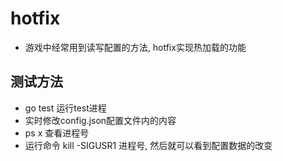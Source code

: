 # hotfix* 游戏中经常用到读写配置的方法, hotfix实现热加载的功能## 测试方法* go test 运行test进程* 实时修改config.json配置文件内的内容* ps x 查看进程号* 运行命令 kill -SIGUSR1 进程号, 然后就可以看到配置数据的改变